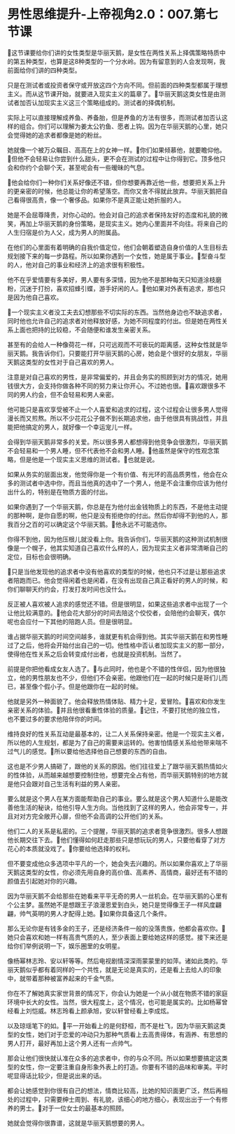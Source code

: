 # 男性思维提升-上帝视角2.0：007.第七节课

🎼这节课要给你们讲的女性类型是华丽天鹅，是女性在两性关系上择偶策略特质中的第五种类型，也算是这8种类型的一个分水岭。因为有留意到的人会发现啊，我前面给你们讲的四种类型。

只是在测试者或投资者保守或开放这四个方向不同。但前面的四种类型都属于理想主义。而从这节课开始，就要进入现实主义的篇章了。🎼华丽天鹅这类女性是由测试者加否认加现实主义这三个策略组成的。测试者的择偶机制。

实际上可以直接理解成养鱼、养备胎，但是养鱼的方法有很多，而测试者加否认这样的组合。你们可以理解为姜太公钓鱼、愿者上钩。因为在华丽天鹅的心里，她只会觉得她的追求者都像是她的粉丝。

她就像一个被万众瞩目、高高在上的女神一样。🎼你们如果倾慕他，就要瞻仰他。🎼但他不会轻易让你尝到什么甜头，更不会在测试的过程中让你得到它。顶多他只会和你约个会聊个天，甚至呢会有一些暧昧的气息。

🎼他会给你们一种你们关系好像还不错，但你想要再靠近他一些，想要把关系上升的更亲密的时候，他总能让你的希望落空。而你又舍不得就此放弃。华丽天鹅把自己看得很高贵，像一个奢侈品。如果你不是真正能让她折服的人。

她是不会屈尊降贵，对你心动的。他会对自己的追求者保持友好的态度和礼貌的微笑，再加上华丽天鹅的身份策略，是现实主义。她内心里面并不向往。将来自己的人生归宿是价为人父，成为男人的附属品。

在他们的心里面有着明确的自我价值定位，他们会朝着塑造自身价值的人生目标去规划接下来的每一步路程。所以如果你遇到一个女性，她是属于事业。🎼型奋斗型的人，他对自己的事业和经济上的追求很有积极性。

他不在乎爱情要有多美好，男人要有多深情，因为他不是那种每天只知道涂枝磨粉，沉迷于打扮，喜欢招蜂引蝶，游手好闲的人。🎼他如果对外表有追求，那也只是因为他自己喜欢。

🎼一个现实主义者没工夫去幻想那些不切实际的东西。当然他身边也不缺追求者，同时他也允许自己的追求者对他释放好感，为她不同程度的付出。但是她在两性关系上面也把持的比较稳，不会随便和谁发生亲密关系。

甚至有的会给人一种像荷花一样，只可远观而不可亵玩的距离感，这种女性就是华丽天鹅。我告诉你们，只要能打开华丽天鹅的心房，她会是个很好的女朋友，华丽天鹅这类型的女性对于自己喜欢的男人。

注意是对自己喜欢的男性，是非常偏爱的，并且会务实的照顾到对方的情况，她用钱很大方，会支持你做各种不同的努力来让你开心。不过她也很。🎼喜欢跟很多不同的男人约会，但不会轻易和男人亲密。

他可能只是喜欢享受被不止一个人喜爱和追求的过程，这个过程会让很多男人觉得漫长而又煎熬。所以不少花花公子做不到长期追求他，由于他很具有挑战性，并且能把他搞定的男人，就好像一个幸运宠儿一样。

会得到华丽天鹅非常多的关爱。所以很多男人都想得到他竞争会很激烈，华丽天鹅不会轻易和一个男人睡，但不代表他不会和男人睡。🎼他虽然是保守的性观念策略，但是他是一个现实主义思维的测试者。🎼也就是说。

如果从务实的层面出发，他觉得你是一个有价值、有光环的高品质男性，他会在众多的测试者中选中你，而且当他真的选中了一个男人，他是不会注重你应该为他付出什么的，特别是在物质方面的付出。

如果你遇到了一个华丽天鹅，你总是在为他付出金钱物质上的东西，不是他主动提的那种啊，是你自愿的啊，他只是没有拒绝你的付出。然后你却得不到他的人，那我百分之百的可以确定这个华丽天鹅。🎼他永远不可能选你。

你得不到他，因为他压根儿就没看上你。我告诉你们，华丽天鹅的这种测试机制很像是一个幌子，他其实知道自己喜欢什么样的人，因为现实主义者非常清晰自己的定位，目标也会很明确。

🎼只是当他发现他的追求者中没有他喜欢的类型的时候，他也只不过是让那些追求者陪跑而已。他会觉得闲着也是闲着，在没有出现自己真正看好的男人的时候，和你们聊聊天约约会，打发打发时间也没什么。

反正被人喜欢被人追求的感觉还不错。但是很明显，如果这些追求者中出现了一个让他比较满意的。🎼他会花大部分的时间去陪这个佼佼者，会陪他约会聊天，偶尔呢也会应付一下其他的陪跑人员。但是很明显。

谁占据华丽天鹅的时间空间越多，谁就更有机会得到他。其实华丽天鹅在和男性睡过了之后，他将会开始付出自己的一切。他性格中否认者加现实主义的那一部分，使得他在性关系之后会转变成付出者，也就是投资机制。当然了。

前提是你把他看成女友人选了。🎼与此同时，他也是个不错的性伴侣，因为他很独立，他的男性朋友也不少，但他们不会亲密。他跟他们在一起的时候只是哥们儿而已，甚至像个假小子。但是他跟你在一起的时候。

他就是另外一种面貌了。他会释放热情体贴、精力十足，爱冒险。🎼喜欢和你发生亲密关系的体验。🎼并且他很看重性体验的质量。🎼记住，不要打扰他的独立性，也不要过多的要求他陪伴你的时间。

维持良好的性关系互动是最基本的，让二人关系保持亲密。他是一个现实主义者，所以他的人生规划，都是为了自己的需要来运转的。他害怕情感关系给他带来喘不过气儿的感觉。🎼所以要给他选择他自己想要的东西的自由。

这也是不少男人搞砸了，跟他的关系的原因。他们往往爱上了跟华丽天鹅热情如火的性体验，从而越来越想要控制住他，想要完全占有他，而华丽天鹅特别的地方就是他只会跟对自己生活有利益的男人亲密。

要么就是这个男人在某方面能帮助自己的事业。要么就是这个男人知道什么是能改善他生活的秘诀，给他引导人生方向。当他找到了这样的男人，他会非常专一，并且对对方完全敞开心扉，但他不会高调的公开他们的关系。

他们二人的关系是私密的。三个提醒，华丽天鹅的追求者竞争很激烈。很多人想跟他长期交往下去。🎼他们懂得如何赶走那些只是想玩玩的男人，只要他看穿了对方花心的本质就没戏了。🎼你要给他选择的权利。

但不要变成他众多选项中平凡的一个，她会失去兴趣的。所以如果你喜欢上了华丽天鹅这类型的女性，你必须先用自身的高价值、高素养、高情商，最好还有不错的颜值去引起她对你的兴趣。

因为华丽天鹅不会给那些在她看来平平无奇的男人一丝机会。在华丽天鹅的心里有个公主梦。虽然她不是想跟王子浪漫恩爱到白头，她只是觉得像王子一样风度翩翩，帅气英明的男人才配得上她。🎼如果你具备这几个条件。

那么无论你是有钱多金的王子，还是经济条件一般的没落贵族，他都会喜欢你。🎼她只会喜欢和她一样有高贵气质的人，至少表面上要给她这样的感觉。接下来还是给你们举例说明一下，娱乐圈里的女明星。

像杨幂林志玲、安以轩等等。然后电视剧情深深雨蒙蒙里的如萍。诸如此类的。华丽天鹅似乎都有着同样的一个共性，就是无论是真实的，还是看上去给人的印象中，就带着那种被富养起来的千金气质。

你在不了解她真实家世背景的情况下，你会认为她是一个从小就在物质不错的家庭环境中长大的女性。当然，很大程度上，这个情况，也可能是属实的。比如杨幂曾经看上刘恺威。林志玲看上颜承旭，安以轩曾经看上李成炫。

以及琼瑶笔下的如。🎼平一开始看上的是何舒桓，而不是杜飞，因为华丽天鹅这类型的女性，她们对于恋爱的冲动只为那种气质看上去高贵得体，有涵养、有思想的男人打开，最好再加上这个男人还有一点帅气。

那会让他们很快就认准在众多的追求者中，你的与众不同。所以如果想要搞定这类型的女性，你一定要注重自身形象外表上的打造。你要有不错的品味和审美。平时呢显得话比较少，但是说出来的话。

都会让她感觉到你很有自己的想法，情商比较高，比她的知识面更广泛，然后再相处的过程中，只需要绅士周到、有礼貌，该细心的地方细心，表现出出于一个有修养的男士。🎼对于一位女士的最基本的照顾。

她就会觉得你很靠谱，这就是华丽天鹅想要的男人。